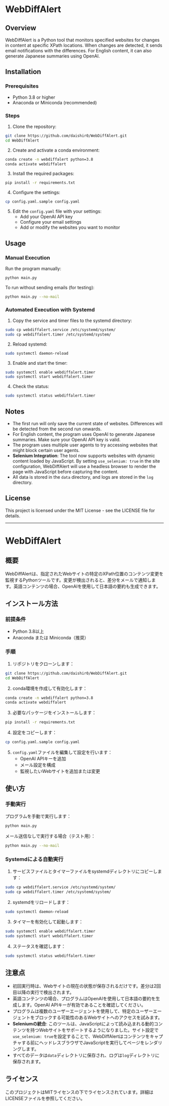 # WebDiffAlert

## Overview
WebDiffAlert is a Python tool that monitors specified websites for changes in content at specific XPath locations. When changes are detected, it sends email notifications with the differences. For English content, it can also generate Japanese summaries using OpenAI.

## Installation

### Prerequisites
- Python 3.8 or higher
- Anaconda or Miniconda (recommended)

### Steps
1. Clone the repository:
```bash
git clone https://github.com/daishir0/WebDiffAlert.git
cd WebDiffAlert
```

2. Create and activate a conda environment:
```bash
conda create -n webdiffalert python=3.8
conda activate webdiffalert
```

3. Install the required packages:
```bash
pip install -r requirements.txt
```

4. Configure the settings:
```bash
cp config.yaml.sample config.yaml
```

5. Edit the `config.yaml` file with your settings:
   - Add your OpenAI API key
   - Configure your email settings
   - Add or modify the websites you want to monitor

## Usage

### Manual Execution
Run the program manually:
```bash
python main.py
```

To run without sending emails (for testing):
```bash
python main.py --no-mail
```

### Automated Execution with Systemd
1. Copy the service and timer files to the systemd directory:
```bash
sudo cp webdiffalert.service /etc/systemd/system/
sudo cp webdiffalert.timer /etc/systemd/system/
```

2. Reload systemd:
```bash
sudo systemctl daemon-reload
```

3. Enable and start the timer:
```bash
sudo systemctl enable webdiffalert.timer
sudo systemctl start webdiffalert.timer
```

4. Check the status:
```bash
sudo systemctl status webdiffalert.timer
```

## Notes
- The first run will only save the current state of websites. Differences will be detected from the second run onwards.
- For English content, the program uses OpenAI to generate Japanese summaries. Make sure your OpenAI API key is valid.
- The program uses multiple user agents to try accessing websites that might block certain user agents.
- **Selenium Integration**: The tool now supports websites with dynamic content loaded by JavaScript. By setting `use_selenium: true` in the site configuration, WebDiffAlert will use a headless browser to render the page with JavaScript before capturing the content.
- All data is stored in the `data` directory, and logs are stored in the `log` directory.

## License
This project is licensed under the MIT License - see the LICENSE file for details.

---

# WebDiffAlert

## 概要
WebDiffAlertは、指定されたWebサイトの特定のXPath位置のコンテンツ変更を監視するPythonツールです。変更が検出されると、差分をメールで通知します。英語コンテンツの場合、OpenAIを使用して日本語の要約も生成できます。

## インストール方法

### 前提条件
- Python 3.8以上
- Anaconda または Miniconda（推奨）

### 手順
1. リポジトリをクローンします：
```bash
git clone https://github.com/daishir0/WebDiffAlert.git
cd WebDiffAlert
```

2. conda環境を作成して有効化します：
```bash
conda create -n webdiffalert python=3.8
conda activate webdiffalert
```

3. 必要なパッケージをインストールします：
```bash
pip install -r requirements.txt
```

4. 設定をコピーします：
```bash
cp config.yaml.sample config.yaml
```

5. `config.yaml`ファイルを編集して設定を行います：
   - OpenAI APIキーを追加
   - メール設定を構成
   - 監視したいWebサイトを追加または変更

## 使い方

### 手動実行
プログラムを手動で実行します：
```bash
python main.py
```

メール送信なしで実行する場合（テスト用）：
```bash
python main.py --no-mail
```

### Systemdによる自動実行
1. サービスファイルとタイマーファイルをsystemdディレクトリにコピーします：
```bash
sudo cp webdiffalert.service /etc/systemd/system/
sudo cp webdiffalert.timer /etc/systemd/system/
```

2. systemdをリロードします：
```bash
sudo systemctl daemon-reload
```

3. タイマーを有効化して起動します：
```bash
sudo systemctl enable webdiffalert.timer
sudo systemctl start webdiffalert.timer
```

4. ステータスを確認します：
```bash
sudo systemctl status webdiffalert.timer
```

## 注意点
- 初回実行時は、Webサイトの現在の状態が保存されるだけです。差分は2回目以降の実行で検出されます。
- 英語コンテンツの場合、プログラムはOpenAIを使用して日本語の要約を生成します。OpenAI APIキーが有効であることを確認してください。
- プログラムは複数のユーザーエージェントを使用して、特定のユーザーエージェントをブロックする可能性のあるWebサイトへのアクセスを試みます。
- **Seleniumの統合**: このツールは、JavaScriptによって読み込まれる動的コンテンツを持つWebサイトをサポートするようになりました。サイト設定で`use_selenium: true`を設定することで、WebDiffAlertはコンテンツをキャプチャする前にヘッドレスブラウザでJavaScriptを実行してページをレンダリングします。
- すべてのデータは`data`ディレクトリに保存され、ログは`log`ディレクトリに保存されます。

## ライセンス
このプロジェクトはMITライセンスの下でライセンスされています。詳細はLICENSEファイルを参照してください。